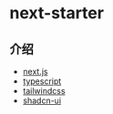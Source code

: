 # next-starter

## 介绍

- [next.js](https://nextjs.org/)
- [typescript](https://www.typescriptlang.org/)
- [tailwindcss](https://tailwindcss.com/)
- [shadcn-ui](https://ui.shadcn.com/)
